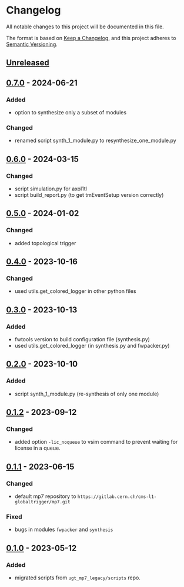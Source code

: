 # Changelog

All notable changes to this project will be documented in this file.

The format is based on [Keep a Changelog](https://keepachangelog.com/en/1.0.0/),
and this project adheres to [Semantic Versioning](https://semver.org/spec/v2.0.0.html).

## [Unreleased]

## [0.7.0] - 2024-06-21

### Added
- option to synthesize only a subset of modules

### Changed
- renamed script synth_1_module.py to resynthesize_one_module.py

## [0.6.0] - 2024-03-15

### Changed
- script simulation.py for axol1tl
- script build_report.py (to get tmEventSetup version correctly)

## [0.5.0] - 2024-01-02

### Changed
- added topological trigger

## [0.4.0] - 2023-10-16

### Changed
- used utils.get_colored_logger in other python files

## [0.3.0] - 2023-10-13

### Added
- fwtools version to build configuration file (synthesis.py)
- used utils.get_colored_logger (in synthesis.py and fwpacker.py)

## [0.2.0] - 2023-10-10

### Added
- script synth_1_module.py (re-synthesis of only one module)

## [0.1.2] - 2023-09-12

### Changed
- added option `-lic_noqueue` to vsim command to prevent waiting for license in a queue.

## [0.1.1] - 2023-06-15

### Changed
- default mp7 repository to `https://gitlab.cern.ch/cms-l1-globaltrigger/mp7.git`

### Fixed
- bugs in modules `fwpacker` and `synthesis`

## [0.1.0] - 2023-05-12

### Added
- migrated scripts from `ugt_mp7_legacy/scripts` repo.

[Unreleased]: https://github.com/cms-l1-globaltrigger/ugt-fwtools/compare/0.7.0...HEAD
[0.7.0]: https://github.com/cms-l1-globaltrigger/ugt-fwtools/compare/0.6.0...0.7.0
[0.6.0]: https://github.com/cms-l1-globaltrigger/ugt-fwtools/compare/0.5.0...0.6.0
[0.5.0]: https://github.com/cms-l1-globaltrigger/ugt-fwtools/compare/0.4.0...0.5.0
[0.4.0]: https://github.com/cms-l1-globaltrigger/ugt-fwtools/compare/0.3.0...0.4.0
[0.3.0]: https://github.com/cms-l1-globaltrigger/ugt-fwtools/compare/0.2.0...0.3.0
[0.2.0]: https://github.com/cms-l1-globaltrigger/ugt-fwtools/compare/0.1.2...0.2.0
[0.1.2]: https://github.com/cms-l1-globaltrigger/ugt-fwtools/compare/0.1.1...0.1.2
[0.1.1]: https://github.com/cms-l1-globaltrigger/ugt-fwtools/compare/0.1.0...0.1.1
[0.1.0]: https://github.com/cms-l1-globaltrigger/ugt-fwtools/releases/tag/0.1.0
